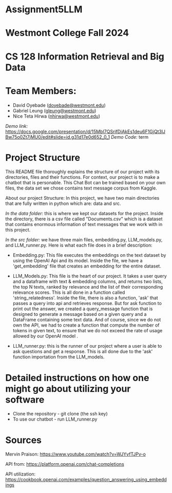 # Assignment5LLM

# Westmont College Fall 2024

# CS 128 Information Retrieval and Big Data

# Team Members:
- David Oyebade (doyebade@westmont.edu)
- Gabriel Leung (gleung@westmont.edu)
- Nice Teta Hirwa (nhirwa@westmont.edu)

*Demo link:* https://docs.google.com/presentation/d/15MbI7QSrifDiAkEs1deu6F1GjQt3lJBw75o0Zt7jMU0/edit#slide=id.g31d17e0d652_0_1
*Demo Code:* term

# Project Structure 

This README file thoroughly explains the structure of our project with its directories, files and their functions.
For context, our project is to make a chatbot that is personable. This Chat Bot can be trained based on your own files, the data set we chose contains 
text message corpus from Kaggle.

About our project Structure: In this project, we have two main directories that are fully written in python which are: 
data and src. 

*In the data folder:* this is where we kept our datasets for the project. Inside the directory, there is a csv file called "Documents.csv" which is a dataset that 
contains enormous information of text messages that we work with in this project.  

*In the src folder:* we have three main files, embedding.py, LLM_models.py, and LLM_runner.py. Here is what each file does in a brief description:
* Embedding.py: This file executes the embeddings on the text dataset by using the OpenAI Api and its model. 
Inside the file, we have a 'get_embedding' file that creates an embedding for the entire dataset. 


* LLM_Models.py: This file is the heart of our project. It takes a user query and a dataframe with text & embedding columns, and 
returns two lists, the top N texts, ranked by relevance and the list of their corresponding relevance scores. This is all done in
a function called 'string_relatedness'. Inside the file, there is also a function, 'ask' that passes a query into api and retrieves response. But for ask function 
to print out the answer, we created a query_message function that is designed to generate a message based on a given query and a DataFrame containing some text data. 
And of course, since we do not own the API, we had to create a function that compute the number of tokens in given text, to ensure that we do not exceed the rate of usage
allowed by our OpenAI model .

* LLM_runner.py: this is the runner of our project where a user is able to ask questions and get a response. This is all done due to 
the 'ask' function importation from the LLM_models.

# Detailed instructions on how one might go about utilizing your software
- Clone the repository - git clone (the ssh key)
- To use our chatbot - run LLM_runner.py

# Sources

Mervin Praison: 
https://www.youtube.com/watch?v=WJYvfTJPv-o

API from: 
https://platform.openai.com/chat-completions

API utilization: 
https://cookbook.openai.com/examples/question_answering_using_embeddings
